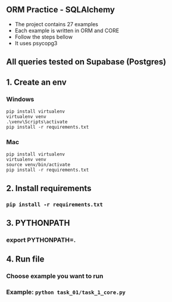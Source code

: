 ## ORM Practice - SQLAlchemy
- The project contains 27 examples
- Each example is written in ORM and CORE
- Follow the steps bellow
- It uses psycopg3

## All queries tested on Supabase (Postgres)


## 1. Create an env

### Windows

    pip install virtualenv
    virtualenv venv
    .\venv\Scripts\activate
    pip install -r requirements.txt

### Mac

    pip install virtualenv
    virtualenv venv
    source venv/bin/activate
    pip install -r requirements.txt

## 2. Install requirements
###  ```pip install -r requirements.txt```

## 3. PYTHONPATH
### export PYTHONPATH=.  

## 4. Run file
### Choose example you want to run
### Example: ```python task_01/task_1_core.py```  
